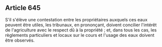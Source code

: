 Article 645
----
S'il s'élève une contestation entre les propriétaires auxquels ces eaux peuvent
être utiles, les tribunaux, en prononçant, doivent concilier l'intérêt de
l'agriculture avec le respect dû à la propriété ; et, dans tous les cas, les
règlements particuliers et locaux sur le cours et l'usage des eaux doivent être
observés.
